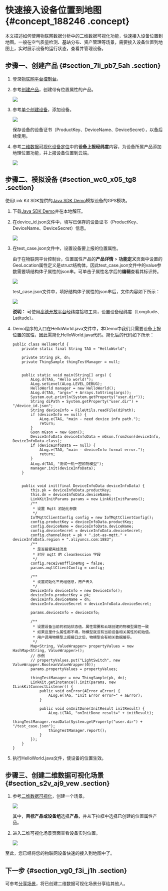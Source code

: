 # 快速接入设备位置到地图 {#concept_188246 .concept}

本文描述如何使用物联网数据分析中的二维数据可视化功能，快速接入设备位置到地图。一般在空气质量检测、基站分布、资产管理等场景，需要接入设备位置到地图上，实时展示设备的运行状态，查看并管理设备。

## 步骤一、创建产品 {#section_7li_pb7_5ah .section}

1.  登录[物联网平台控制台](https://iot.console.aliyun.com/)。
2.  参考[创建产品](../../../../cn.zh-CN/用户指南/产品与设备/创建产品.md#)，创建带有位置属性的产品。

    ![](http://static-aliyun-doc.oss-cn-hangzhou.aliyuncs.com/assets/img/161027/155773155845503_zh-CN.png)

3.  参考[单个创建设备](../../../../cn.zh-CN/用户指南/产品与设备/创建设备/单个创建设备.md#)，添加设备。

    ![](http://static-aliyun-doc.oss-cn-hangzhou.aliyuncs.com/assets/img/161027/155773155845505_zh-CN.png)

    保存设备的设备证书（ProductKey、DeviceName、DeviceSecret），以备后续使用。

4.  参考[二维数据可视化设备定位](https://help.aliyun.com/document_detail/108675.html#h2-url-1)中的**设备上报经纬度**内容，为设备所属产品添加地理位置功能，并上报设备位置到云端。

    ![](http://static-aliyun-doc.oss-cn-hangzhou.aliyuncs.com/assets/img/161027/155773155945504_zh-CN.png)


## 步骤二、模拟设备 {#section_wc0_x05_tg8 .section}

使用Link Kit SDK提供的[Java SDK Demo](https://help.aliyun.com/document_detail/97331.html#h1-java-sdk-demo3)模拟设备的GPS模块。

1.  下载[Java SDK Demo](http://gaic.alicdn.com/ztms/java-linkkit-demo-v0130/JavaLinkKitDemo.zip?spm=a2c4g.11186623.2.17.452f1058RedSsM&file=JavaLinkKitDemo.zip)并在本地解压。
2.  在device\_id.json文件中，填写已保存的设备证书（ProductKey、DeviceName、DeviceSecret）信息。

    ![](http://static-aliyun-doc.oss-cn-hangzhou.aliyuncs.com/assets/img/161027/155773155945795_zh-CN.png)

3.  在test\_case.json文件中，设置设备要上报的位置属性。

    由于在物联网平台控制台，位置属性产品的**产品详情** \> **功能定义**页面中设置的GeoLocation属性定义是struct结构体，因此test\_case.json文件中的value参数需要填结构体子属性的json串。可单击子属性名字后的**编辑**查看其标识符。

    ![](http://static-aliyun-doc.oss-cn-hangzhou.aliyuncs.com/assets/img/161027/155773155945811_zh-CN.png)

    test\_case.json文件中，填好结构体子属性的json串后，文件内容如下所示：

    ![](http://static-aliyun-doc.oss-cn-hangzhou.aliyuncs.com/assets/img/161027/155773155945814_zh-CN.png)

    **说明：** 可使用[高德开放平台](https://lbs.amap.com/console/show/picker?spm=a2c4g.11186623.2.25.1efd56f7y6ENFy)经纬度拾取工具，设置设备经纬度（Longitude、Latitude）。

4.  Demo程序的入口在HelloWorld.java文件中，本Demo中我们只需要设备上报位置的属性，因此需简化HelloWorld.java代码。简化后的代码如下所示：

    ```
    public class HelloWorld {
        private static final String TAG = "HelloWorld";
    
        private String pk, dn;
        private ThingSample thingTestManager = null;
    
    
        public static void main(String[] args) {
            ALog.d(TAG, "Hello world!");
            ALog.setLevel(ALog.LEVEL_DEBUG);
            HelloWorld manager = new HelloWorld();
            ALog.d(TAG, "args=" + Arrays.toString(args));
            System.out.println(System.getProperty("user.dir"));
            String diPath = System.getProperty("user.dir") + "/device_id.json";
            String deviceInfo = FileUtils.readFile(diPath);
            if (deviceInfo == null) {
                ALog.e(TAG, "main - need device info path.");
                return;
            }
            Gson mGson = new Gson();
            DeviceInfoData deviceInfoData = mGson.fromJson(deviceInfo, DeviceInfoData.class);
            if (deviceInfoData == null) {
                ALog.e(TAG, "main - deviceInfo format error.");
                return;
            }
            ALog.d(TAG, "测试一机一密和物模型");
            manager.init(deviceInfoData);
        }
    
    
        public void init(final DeviceInfoData deviceInfoData) {
            this.pk = deviceInfoData.productKey;
            this.dn = deviceInfoData.deviceName;
            LinkKitInitParams params = new LinkKitInitParams();
            /**
             * 设置 Mqtt 初始化参数
             */
            IoTMqttClientConfig config = new IoTMqttClientConfig();
            config.productKey = deviceInfoData.productKey;
            config.deviceName = deviceInfoData.deviceName;
            config.deviceSecret = deviceInfoData.deviceSecret;
            config.channelHost = pk + ".iot-as-mqtt." + deviceInfoData.region + ".aliyuncs.com:1883";
            /**
             * 是否接受离线消息
             * 对应 mqtt 的 cleanSession 字段
             */
            config.receiveOfflineMsg = false;
            params.mqttClientConfig = config;
    
            /**
             * 设置初始化三元组信息，用户传入
             */
            DeviceInfo deviceInfo = new DeviceInfo();
            deviceInfo.productKey = pk;
            deviceInfo.deviceName = dn;
            deviceInfo.deviceSecret = deviceInfoData.deviceSecret;
    
            params.deviceInfo = deviceInfo;
    
            /**
             * 设置设备当前的初始状态值，属性需要和云端创建的物模型属性一致
             * 如果这里什么属性都不填，物模型就没有当前设备相关属性的初始值。
             * 用户调用物模型上报接口之后，物模型会有相关数据缓存。
             */
            Map<String, ValueWrapper> propertyValues = new HashMap<String, ValueWrapper>();
            // 示例
            // propertyValues.put("LightSwitch", new ValueWrapper.BooleanValueWrapper(0));
            params.propertyValues = propertyValues;
    
            thingTestManager = new ThingSample(pk, dn);
            LinkKit.getInstance().init(params, new ILinkKitConnectListener() {
                public void onError(AError aError) {
                    ALog.e(TAG, "Init Error error=" + aError);
                }
    
                public void onInitDone(InitResult initResult) {
                    ALog.i(TAG, "onInitDone result=" + initResult);
                    thingTestManager.readData(System.getProperty("user.dir") + "/test_case.json");
                    thingTestManager.report();
                }
            });
        }
    }
    ```

5.  执行HelloWorld.java文件，使设备的位置生效。

## 步骤三、创建二维数据可视化场景 {#section_s2v_aj9_vew .section}

1.  参考[二维数据可视化](../../../../cn.zh-CN/空间数据可视化/二维数据可视化.md#)，创建一个场景。

    ![](http://static-aliyun-doc.oss-cn-hangzhou.aliyuncs.com/assets/img/161027/155773155945918_zh-CN.png)

    其中，**目标产品或设备组**选择**产品**，并从下拉框中选择已创建的位置属性产品。

2.  进入二维可视化场景页面查看设备实时位置。

    ![](http://static-aliyun-doc.oss-cn-hangzhou.aliyuncs.com/assets/img/161027/155773155945972_zh-CN.png)


至此，您已经将您的物联网设备快速的接入到地图中了。

## 下一步 {#section_vg0_f3i_j1h .section}

可参考[分享场景](../../../../cn.zh-CN/空间数据可视化/分享场景.md#)，将已创建二维数据可视化场景分享给其他人。

